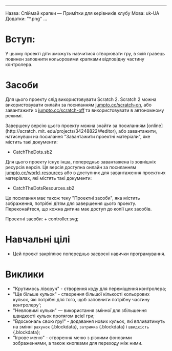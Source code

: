 * * *

Назва: Спіймай крапки — Примітки для керівників клубу Мова: uk-UA Додатки: "*.png" ...

# Вступ:

У цьому проекті діти зможуть навчитися створювати гру, в якій гравець повинен заповнити кольоровими крапками відповідну частину контролера.

# Засоби

Для цього проекту слід використовувати Scratch 2. Scratch 2 можна використовувати онлайн за посиланням [jumpto.cc/scratch-on](http://jumpto.cc/scratch-on), або завантажити з [jumpto.cc/scratch-off](http://jumpto.cc/scratch-off) та використовувати в автономному режимі.

Завершену версію цього проекту можна знайти за посиланням [online](http://scratch. mit. edu/projects/34248822/#editor), або завантажити, натиснувши на посилання "Завантажити проектні матеріали", яке містить такі документи:

+ CatchTheDots.sb2

Для цього проекту існує інша, попередньо завантажена із зовнішніх ресурсів версія. Ця версія доступна онлайн за посиланням [jumpto.cc/world-resources](http://jumpto.cc/world-resources) або в доступних для завантаження проектних матеріалах, які містять такі документи:

+ CatchTheDotsResources.sb2 

Це посилання має також теку "Проектні засоби", яка містить зображення, потрібні дітям для завершення цього проекту. Переконайтеся, що кожна дитина має доступ до копії цих засобів.

Проектні засоби: + controller.svg;

# Навчальні цілі

+ Цей проект закріплює попередньо засвоєні навички програмування.

# Виклики

+ "Крутимось ліворуч" - створення коду для переміщення контролера;
+ "Ще більше кульок" - створення більшої кількості кольорових кульок, які потрібні для того, щоб заповнити потрібну частину контролеру';
+ "Невловимі кульки" — використання змінної для збільшення швидкості кульок протягом всієї гри;
+ "Вдоскональ свою гру!" - додавання нових кульок, які впливатимуть на змінні `рахунок` {.blockdata}, `затримка` {.blockdata} і `швидкість` {.blockdata};
+ "Ігрове меню" - створення меню з різними фоновими зображеннями, а також кнопками для переходу між ними.